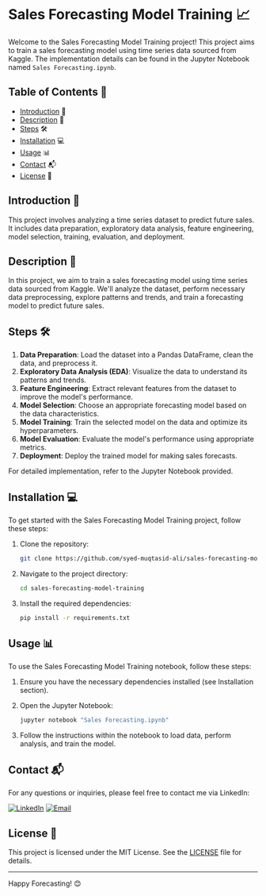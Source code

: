 # Sales Forecasting Model Training 📈

Welcome to the Sales Forecasting Model Training project! This project aims to train a sales forecasting model using time series data sourced from Kaggle. The implementation details can be found in the Jupyter Notebook named `Sales Forecasting.ipynb`.

## Table of Contents 📑
- [Introduction](#introduction) 🚀
- [Description](#description) 📝
- [Steps](#steps) 🛠️
- [Installation](#installation) 💻
- [Usage](#usage) 📊
- [Contact](#contact) 📬
- [License](#license) 📜

## Introduction 🚀
This project involves analyzing a time series dataset to predict future sales. It includes data preparation, exploratory data analysis, feature engineering, model selection, training, evaluation, and deployment.

## Description 📝
In this project, we aim to train a sales forecasting model using time series data sourced from Kaggle. We'll analyze the dataset, perform necessary data preprocessing, explore patterns and trends, and train a forecasting model to predict future sales.

## Steps 🛠️
1. **Data Preparation**: Load the dataset into a Pandas DataFrame, clean the data, and preprocess it.
2. **Exploratory Data Analysis (EDA)**: Visualize the data to understand its patterns and trends.
3. **Feature Engineering**: Extract relevant features from the dataset to improve the model's performance.
4. **Model Selection**: Choose an appropriate forecasting model based on the data characteristics.
5. **Model Training**: Train the selected model on the data and optimize its hyperparameters.
6. **Model Evaluation**: Evaluate the model's performance using appropriate metrics.
7. **Deployment**: Deploy the trained model for making sales forecasts.

For detailed implementation, refer to the Jupyter Notebook provided.

## Installation 💻
To get started with the Sales Forecasting Model Training project, follow these steps:

1. Clone the repository:
    ```sh
    git clone https://github.com/syed-muqtasid-ali/sales-forecasting-model-training.git
    ```

2. Navigate to the project directory:
    ```sh
    cd sales-forecasting-model-training
    ```

3. Install the required dependencies:
    ```sh
    pip install -r requirements.txt
    ```

## Usage 📊
To use the Sales Forecasting Model Training notebook, follow these steps:

1. Ensure you have the necessary dependencies installed (see Installation section).

2. Open the Jupyter Notebook:
    ```sh
    jupyter notebook "Sales Forecasting.ipynb"
    ```

3. Follow the instructions within the notebook to load data, perform analysis, and train the model.

## Contact 📬
For any questions or inquiries, please feel free to contact me via LinkedIn:

[![LinkedIn](https://img.shields.io/badge/LinkedIn-0077B5?style=flat-square&logo=linkedin&logoColor=white)](https://www.linkedin.com/in/syed-muqtasid-ali-91a0a623a/)
[![Email](https://img.shields.io/badge/Email-D14836?style=flat-square&logo=gmail&logoColor=white)](mailto:muqtasid5266@gmail.com)


## License 📜
This project is licensed under the MIT License. See the [LICENSE](LICENSE) file for details.

---

Happy Forecasting! 😊
